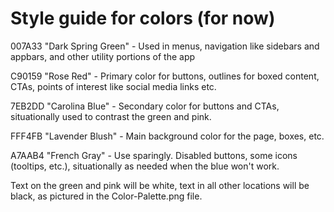 # Style guide for colors (for now)

007A33 "Dark Spring Green" - Used in menus, navigation like sidebars and appbars, and other utility portions of the app

C90159 "Rose Red" - Primary color for buttons, outlines for boxed content, CTAs, points of interest like social media links etc.

7EB2DD "Carolina Blue" - Secondary color for buttons and CTAs, situationally used to contrast the green and pink.

FFF4FB "Lavender Blush" - Main background color for the page, boxes, etc.

A7AAB4 "French Gray" - Use sparingly. Disabled buttons, some icons (tooltips, etc.), situationally as needed when the blue won't work.

Text on the green and pink will be white, text in all other locations will be black, as pictured in the Color-Palette.png file.